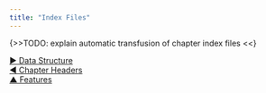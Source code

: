 ```yaml
---
title: "Index Files"
---
```



{>>TODO: explain automatic transfusion of chapter index files <<}

[&#9654; Data Structure](data-structure.html)<br/>[&#9664; Chapter Headers](chapter-headers.html)<br/>[&#9650; Features](features.html)

